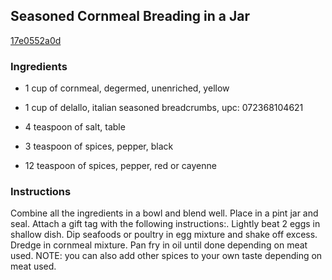 ## Seasoned Cornmeal Breading in a Jar

[17e0552a0d](http://www.food.com/recipe/seasoned-cornmeal-breading-in-a-jar-197877)

### Ingredients

 - 1 cup of cornmeal, degermed, unenriched, yellow

 - 1 cup of delallo, italian seasoned breadcrumbs, upc: 072368104621

 - 4 teaspoon of salt, table

 - 3 teaspoon of spices, pepper, black

 - 12 teaspoon of spices, pepper, red or cayenne

### Instructions

Combine all the ingredients in a bowl and blend well. Place in a pint jar and seal. Attach a gift tag with the following instructions:. Lightly beat 2 eggs in shallow dish. Dip seafoods or poultry in egg mixture and shake off excess. Dredge in cornmeal mixture. Pan fry in oil until done depending on meat used. NOTE: you can also add other spices to your own taste depending on meat used.